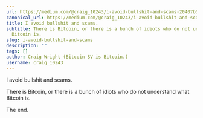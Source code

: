 ```yaml
---
url: https://medium.com/@craig_10243/i-avoid-bullshit-and-scams-20407b5f252e
canonical_url: https://medium.com/@craig_10243/i-avoid-bullshit-and-scams-20407b5f252e
title: I avoid bullshit and scams.
subtitle: There is Bitcoin, or there is a bunch of idiots who do not understand what
  Bitcoin is.
slug: i-avoid-bullshit-and-scams
description: ""
tags: []
author: Craig Wright (Bitcoin SV is Bitcoin.)
username: craig_10243
---
```


I avoid bullshit and scams.

There is Bitcoin, or there is a bunch of idiots who do not understand what Bitcoin is.

The end.


